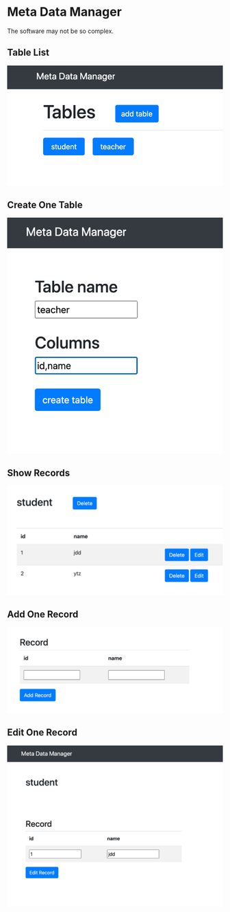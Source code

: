 # Meta Data Manager

The software may not be so complex.

## Table List
![](table_list.png)

## Create One Table
![](create_table.png)

## Show Records
![](show_records.png)

## Add One Record
![](add_one_record.png)

## Edit One Record 
![](edit_one_record.png)

